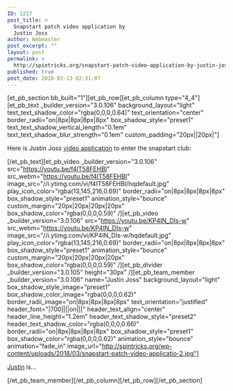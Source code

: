 ```yaml
---
ID: 1217
post_title: >
  Snapstart patch video application by
  Justin Joss
author: Webmaster
post_excerpt: ""
layout: post
permalink: >
  http://spintricks.org/snapstart-patch-video-application-by-justin-joss/
published: true
post_date: 2018-03-13 02:31:07
---
```

[et_pb_section bb_built="1"][et_pb_row][et_pb_column type="4_4"][et_pb_text _builder_version="3.0.106" background_layout="light" text_text_shadow_color="rgba(0,0,0,0.64)" text_orientation="center" border_radii="on|8px|8px|8px|8px" box_shadow_style="preset1" text_text_shadow_vertical_length="0.1em" text_text_shadow_blur_strength="0.1em" custom_padding="20px||20px|"]

Here is Justin Joss <a href="/tag/patch-application-video">video application</a> to enter the snapstart club:

[/et_pb_text][et_pb_video _builder_version="3.0.106" src="https://youtu.be/f4IT58FEHBI" src_webm="https://youtu.be/f4IT58FEHBI" image_src="//i.ytimg.com/vi/f4IT58FEHBI/hqdefault.jpg" play_icon_color="rgba(13,145,216,0.69)" border_radii="on|8px|8px|8px|8px" box_shadow_style="preset1" animation_style="bounce" custom_margin="20px|20px|20px|20px" box_shadow_color="rgba(0,0,0,0.59)" /][et_pb_video _builder_version="3.0.106" src="https://youtu.be/KP4IN_DIs-w" src_webm="https://youtu.be/KP4IN_DIs-w" image_src="//i.ytimg.com/vi/KP4IN_DIs-w/hqdefault.jpg" play_icon_color="rgba(13,145,216,0.69)" border_radii="on|8px|8px|8px|8px" box_shadow_style="preset1" animation_style="bounce" custom_margin="20px|20px|20px|20px" box_shadow_color="rgba(0,0,0,0.59)" /][et_pb_divider _builder_version="3.0.105" height="30px" /][et_pb_team_member _builder_version="3.0.106" name="Justin Joss" background_layout="light" box_shadow_style_image="preset1" box_shadow_color_image="rgba(0,0,0,0.62)" border_radii_image="on|8px|8px|8px|8px" text_orientation="justified" header_font="|700||||on|||" header_text_align="center" header_line_height="1.2em" header_text_shadow_style="preset2" header_text_shadow_color="rgba(0,0,0,0.66)" border_radii="on|8px|8px|8px|8px" box_shadow_style="preset1" box_shadow_color="rgba(0,0,0,0.62)" animation_style="bounce" animation="fade_in" image_url="http://spintricks.org/wp-content/uploads/2018/03/snapstart-patch-video-applicatio-2.jpg"]

<a href="/category/spinners/justin-joss">Justin</a> is...

[/et_pb_team_member][/et_pb_column][/et_pb_row][/et_pb_section]